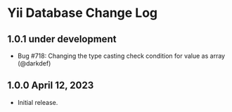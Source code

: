 # Yii Database Change Log

## 1.0.1 under development

- Bug #718: Сhanging the type casting check condition for value as array (@darkdef)

## 1.0.0 April 12, 2023

- Initial release.
